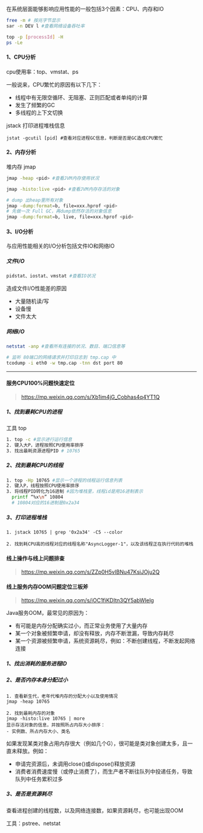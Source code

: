 在系统层面能够影响应用性能的一般包括3个因素：CPU、内存和IO

```sh
free -m # 按兆字节显示
sar -n DEV l #查看网络设备吞吐率

top -p [processId] -H
ps -Le
```

#### 1、CPU分析
cpu使用率：top、vmstat、ps

一般说来，CPU繁忙的原因有以下几下：
- 线程中有无限空循环、无阻塞、正则匹配或者单纯的计算
- 发生了频繁的GC
- 多线程的上下文切换

jstack 打印进程堆栈信息
```
jstat -gcutil [pid] #查看对应进程GC信息，判断是否是GC造成CPU繁忙
```

#### 2、内存分析
堆内存 jmap
```sh
jmap -heap <pid> #查看JVM内存使用状况

jmap -histo:live <pid> #查看JVM内存存活的对象

# dump 出heap里所有对象
jmap -dump:format=b, file=xxx.hprof <pid>
# 先做一次 Full GC，再dump依然存活的对象信息
jmap -dump:format=b, live, file=xxx.hprof <pid>
```

#### 3、I/O分析
与应用性能相关的I/O分析包括文件IO和网络IO

##### 文件I/O
```sh
pidstat、iostat、vmstat #查看IO状况
```

造成文件I/O性能差的原因
- 大量随机读/写
- 设备慢
- 文件太大

##### 网络I/O
```sh
netstat -anp #查看所有连接的状况、数目、端口信息等

# 监听 80端口的网络请求并打印日志到 tmp.cap 中
tcodump -i eth0 -w tmp.cap -tnn dst port 80
```

---
#### 服务CPU100%问题快速定位
> https://mp.weixin.qq.com/s/Xb1im4jG_Cobhas4q4YT1Q

##### 1、找到最耗CPU的进程
工具 top
```sh
1. top -c #显示进行运行信息
2. 键入大P，进程按照CPU使用率排序
3. 找出最耗资源进程PID # 10765
```

##### 2、找到最耗CPU的线程
```sh
1. top -Hp 10765 #显示一个进程的线程运行信息列表
2. 键入P，线程按照CPU使用率排序
3. 将线程PID转化为16进制 #因为堆栈里，线程id是用16进制表示
  printf “%x\n” 10804
  # 10804对应的16进制是0x2a34
```

##### 3、打印进程堆栈
```
1. jstack 10765 | grep '0x2a34' -C5 --color

2. 找到耗CPU高的线程对应的线程名称"AsyncLogger-1"，以及该线程正在执行代码的堆栈
```

#### 线上操作与线上问题排查
> https://mp.weixin.qq.com/s/ZZp0H5vIBNu47KsiJOju2Q

#### 线上服务内存OOM问题定位三板斧
> https://mp.weixin.qq.com/s/iOC1fiKDItn3QY5abWIelg

Java服务OOM，最常见的原因为：

- 有可能是内存分配确实过小，而正常业务使用了大量内存
- 某一个对象被频繁申请，却没有释放，内存不断泄漏，导致内存耗尽
- 某一个资源被频繁申请，系统资源耗尽，例如：不断创建线程，不断发起网络连接

##### 1、找出消耗的服务进程ID
##### 2、是否内存本身分配过小
```
1. 查看新生代，老年代堆内存的分配大小以及使用情况
jmap -heap 10765

2. 找到最耗内存的对象
jmap -histo:live 10765 | more
显示存活对象的信息，并按照所占内存大小排序：
- 实例数、所占内存大小、类名
```

如果发现某类对象占用内存很大（例如几个G），很可能是类对象创建太多，且一直未释放。例如：
- 申请完资源后，未调用close()或dispose()释放资源
- 消费者消费速度慢（或停止消费了），而生产者不断往队列中投递任务，导致队列中任务累积过多

##### 3、是否是资源耗尽
查看进程创建的线程数，以及网络连接数，如果资源耗尽，也可能出现OOM

工具：pstree、netstat
